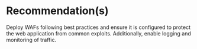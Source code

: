 # Recommendation(s)

Deploy WAFs following best practices and ensure it is configured to protect the web application from common exploits. Additionally, enable logging and monitoring of traffic.
